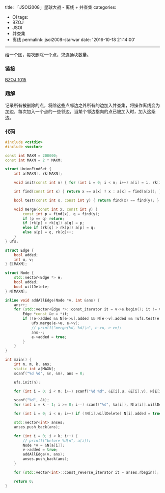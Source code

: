 title: 「JSOI2008」星球大战 - 离线 + 并查集
categories:
  - OI
tags:
  - BZOJ
  - JSOI
  - 并查集
  - 离线
permalink: jsoi2008-starwar
date: '2016-10-18 21:14:00'
---

给一个图，每次删除一个点，求连通块数量。

<!-- more -->

### 链接

[BZOJ 1015](http://www.lydsy.com/JudgeOnline/problem.php?id=1015)

### 题解

记录所有被删除的点，将除这些点邻边之外所有的边加入并查集，将操作离线变为加边，每次加入一个点的一些邻边，当某个邻边指向的点已被加入时，加入这条边。

### 代码

```cpp
#include <cstdio>
#include <vector>

const int MAXM = 200000;
const int MAXN = 2 * MAXM;

struct UnionFindSet {
    int a[MAXN], rk[MAXN];

    void init(const int n) { for (int i = 0; i < n; i++) a[i] = i, rk[i] = 1; }

    int find(const int x) { return x == a[x] ? x : a[x] = find(a[x]); }

    bool test(const int x, const int y) { return find(x) == find(y); }

    void merge(const int x, const int y) {
        const int p = find(x), q = find(y);
        if (p == q) return;
        if (rk[p] > rk[q]) a[q] = p;
        else if (rk[q] > rk[p]) a[p] = q;
        else a[p] = q, rk[q]++;
    }
} ufs;

struct Edge {
    bool added;
    int u, v;
} E[MAXM];

struct Node {
    std::vector<Edge *> e;
    bool added;
    bool willDelete;
} N[MAXN];

inline void addAllEdge(Node *v, int &ans) {
    ans++;
    for (std::vector<Edge *>::const_iterator it = v->e.begin(); it != v->e.end(); it++) {
        Edge *const &e = *it;
        if (!e->added && N[e->u].added && N[e->v].added && !ufs.test(e->u, e->v)) {
            ufs.merge(e->u, e->v);
            // printf("merge(%d, %d)\n", e->u, e->v);
            ans--;
            e->added = true;
        }
    }
}

int main() {
    int n, m, k, ans;
    static int a[MAXN];
    scanf("%d %d", &n, &m), ans = 0;

    ufs.init(n);

    for (int i = 0; i < m; i++) scanf("%d %d", &E[i].u, &E[i].v), N[E[i].u].e.push_back(&E[i]), N[E[i].v].e.push_back(&E[i]);

    scanf("%d", &k);
    for (int i = k - 1; i >= 0; i--) scanf("%d", &a[i]), N[a[i]].willDelete = true;

    for (int i = 0; i < n; i++) if (!N[i].willDelete) N[i].added = true, addAllEdge(&N[i], ans);

    std::vector<int> anses;
    anses.push_back(ans);

    for (int i = 0; i < k; i++) {
        // printf("before %d\n", a[i]);
        Node *v = &N[a[i]];
        v->added = true;
        addAllEdge(v, ans);
        anses.push_back(ans);
    }

    for (std::vector<int>::const_reverse_iterator it = anses.rbegin(); it != anses.rend(); it++) printf("%d\n", *it);

    return 0;
}
```
